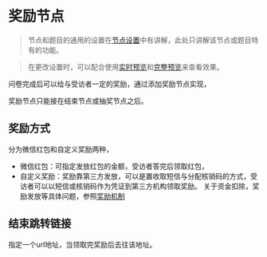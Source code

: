 # 奖励节点

> 节点和题目的通用的设置在[节点设置](../node-setting/concept.md)中有讲解，此处只讲解该节点或题目特有的功能。

> 在更改设置时，可以配合使用[实时预览](../preview/realtime.md)和[完整预览](../preview/full.md)来查看效果。

问卷完成后可以给与受访者一定的奖励，通过添加奖励节点实现，

奖励节点只能接在结束节点或抽奖节点之后。

## 奖励方式
分为微信红包和自定义奖励两种，
+ 微信红包：可指定发放红包的金额，受访者答完后领取红包，
+ 自定义奖励：奖励靠第三方发放，可以是置收取短信与分配核销码的方式，受访者可以以短信或核销码作为凭证到第三方机构领取奖励。
关于资金扣除，奖励发放等具体问题，参照[奖励机制](../advance-topic/reward.md)


## 结束跳转链接
指定一个url地址，当领取完奖励后去往该地址。